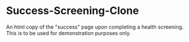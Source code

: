 # Success-Screening-Clone

An html copy of the "success" page upon completing a health screening. This is to be used for demonstration purposes only.
